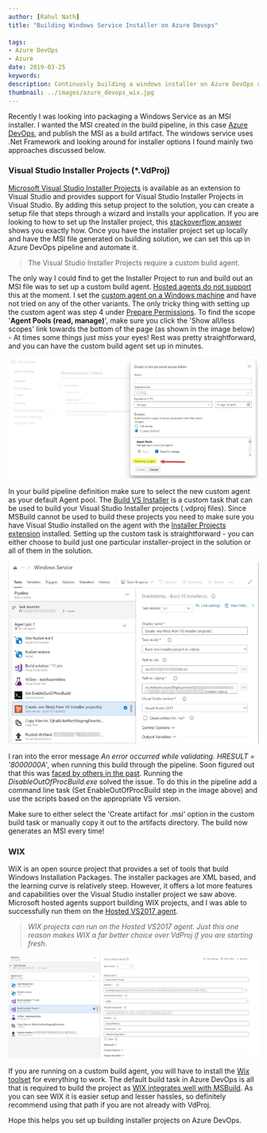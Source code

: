 ```yaml
---
author: [Rahul Nath]
title: "Building Windows Service Installer on Azure Devops"
  
tags: 
- Azure DevOps
- Azure
date: 2019-03-25
keywords: 
description: Continuosly building a windows installer on Azure DevOps using VdProj or WIX
thumbnail: ../images/azure_devops_wix.jpg
---
```


Recently I was looking into packaging a Windows Service as an MSI installer. I wanted the MSI created in the build pipeline, in this case [Azure DevOps](https://azure.microsoft.com/en-au/services/devops/), and publish the MSI as a build artifact. The windows service uses .Net Framework and looking around for installer options I found mainly two approaches discussed below.

### Visual Studio Installer Projects (*.VdProj)

 [Microsoft Visual Studio Installer Projects](https://marketplace.visualstudio.com/items?itemName=VisualStudioClient.MicrosoftVisualStudio2017InstallerProjects) is available as an extension to Visual Studio and provides support for Visual Studio Installer Projects in Visual Studio. By adding this setup project to the solution, you can create a setup file that steps through a wizard and installs your application. If you are looking to how to set up the Installer project, this [stackoverflow answer](https://stackoverflow.com/questions/9021075/how-to-create-an-installer-for-a-net-windows-service-using-visual-studio/9021107#9021107) shows you exactly how. Once you have the installer project set up locally and have the MSI file generated on building solution, we can set this up in Azure DevOps pipeline and automate it.

> The Visual Studio Installer Projects require a custom build agent.

The only way I could find to get the Installer Project to run and build out an MSI file was to set up a custom build agent. [Hosted agents do not support](https://developercommunity.visualstudio.com/idea/382210/add-support-to-build-installer-project-vdproj-in-a.html) this at the moment. I set the [custom agent on a Windows machine](https://docs.microsoft.com/en-us/azure/devops/pipelines/agents/v2-windows?view=azure-devops) and have not tried on any of the other variants. The only tricky thing with setting up the custom agent was step 4 under [Prepare Permissions](https://docs.microsoft.com/en-us/azure/devops/pipelines/agents/v2-windows?view=azure-devops#permissions). To find the scope '**Agent Pools (read, manage)**', make sure you click the 'Show all/less scopes' link towards the bottom of the page (as shown in the image below) - At times some things just miss your eyes! Rest was pretty straightforward, and you can have the custom build agent set up in minutes. 

![Azure DevOps - Custom Agent token setup](../images/azure_devops_custom_agent_token.jpg)

In your build pipeline definition make sure to select the new custom agent as your default Agent pool. The [Build VS Installer](https://marketplace.visualstudio.com/items?itemName=dutchworkz.BuildInstaller#overview) is a custom task that can be used to build your Visual Studio Installer projects (.vdproj files). Since MSBuild cannot be used to build these projects you need to make sure you have Visual Studio installed on the agent with the [Installer Projects extension](https://marketplace.visualstudio.com/items?itemName=VisualStudioClient.MicrosoftVisualStudio2017InstallerProjects) installed. Setting up the custom task is straightforward - you can either choose to build just one particular installer-project in the solution or all of them in the solution.

![Azure Devops - Build Pipeline](../images/azure_devops_vdproj.jpg)

I ran into the error message *An error occurred while validating. HRESULT = '8000000A'*, when running this build through the pipeline. Soon figured out that this was [faced by others in the past](https://stackoverflow.com/questions/8648428/an-error-occurred-while-validating-hresult-8000000a/41788791#41788791). Running the *DisableOutOfProcBuild.exe* solved the issue. To do this in the pipeline add a command line task (Set EnableOutOfProcBuild step in the image above) and use the scripts based on the appropriate VS version.

Make sure to either select the 'Create artifact for .msi' option in the custom build task or manually copy it out to the artifacts directory. The build now generates an MSI every time!

### WIX

WiX is an open source project that provides a set of tools that build Windows Installation Packages. The installer packages are XML based, and the learning curve is relatively steep. However, it offers a lot more features and capabilities over the Visual Studio installer project we saw above. Microsoft hosted agents support building WIX projects, and I was able to successfully run them on the [Hosted VS2017 agent](https://docs.microsoft.com/en-us/azure/devops/pipelines/agents/hosted?view=azure-devops&tabs=yaml). 

> *WIX projects can run on the Hosted VS2017 agent. Just this one reason makes WIX a far better choice over VdProj if you are starting fresh.*

![Azure Devops WIX](../images/azure_devops_wix.jpg)

If you are running on a custom build agent, you will have to install the [Wix toolset](http://wixtoolset.org/) for everything to work. The default build task in Azure DevOps is all that is required to build the project as [WIX integrates well with MSBuild](http://wixtoolset.org/documentation/manual/v3/msbuild/). As you can see WIX it is easier setup and lesser hassles, so definitely recommend using that path if you are not already with VdProj. 

Hope this helps you set up building installer projects on Azure DevOps.